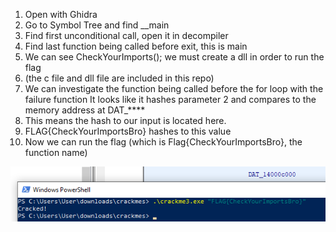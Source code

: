 1. Open with Ghidra
2. Go to Symbol Tree and find __main
3. Find first unconditional call, open it in decompiler
4. Find last function being called before exit, this is main
5. We can see CheckYourImports(); we must create a dll in order to run the flag
6. (the c file and dll file are included in this repo)
7. We can investigate the function being called before the for loop with the failure function
    It looks like it hashes parameter 2 and compares to the memory address at DAT_****
8. This means the hash to our input is located here.
9. FLAG{CheckYourImportsBro} hashes to this value
10. Now we can run the flag (which is Flag{CheckYourImportsBro}, the function name)

![solution](./5819041ddaa427df980bd711bc4d7d59.png)
